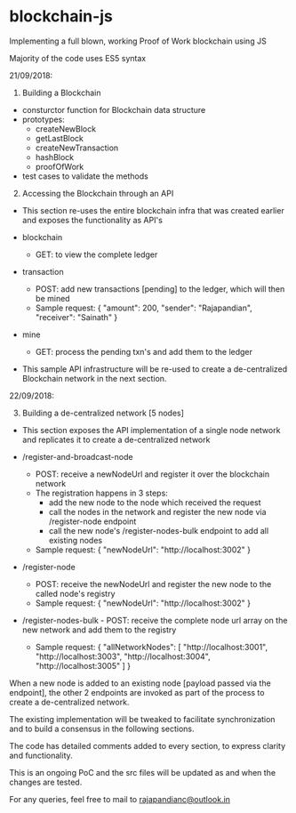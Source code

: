 # blockchain-js
Implementing a full blown, working Proof of Work blockchain using JS

Majority of the code uses ES5 syntax

21/09/2018:

1. Building a Blockchain

  - consturctor function for Blockchain data structure
  - prototypes:
    - createNewBlock
    - getLastBlock
    - createNewTransaction
    - hashBlock
    - proofOfWork
  - test cases to validate the methods
  
2. Accessing the Blockchain through an API
  
  - This section re-uses the entire blockchain infra that was created earlier and exposes the functionality as API's

  - blockchain
    - GET: to view the complete ledger
  
  - transaction
    - POST: add new transactions [pending] to the ledger, which will then be mined
    - Sample request:
      {
    	  "amount": 200,
	      "sender": "Rajapandian",
	      "receiver": "Sainath"
      }
  
  - mine
    - GET: process the pending txn's and add them to the ledger
    
  - This sample API infrastructure will be re-used to create a de-centralized Blockchain network in the next section.
  
22/09/2018:

3. Building a de-centralized network [5 nodes]

  - This section exposes the API implementation of a single node network and replicates it to create a de-centralized network
  
  - /register-and-broadcast-node
    - POST: receive a newNodeUrl and register it over the blockchain network
    - The registration happens in 3 steps:
      - add the new node to the node which received the request
      - call the nodes in the network and register the new node via /register-node endpoint
      - call the new node's /register-nodes-bulk endpoint to add all existing nodes
    - Sample request:
        {
	        "newNodeUrl": "http://localhost:3002"
        }
  
  - /register-node
    - POST: receive the newNodeUrl and register the new node to the called node's registry
    - Sample request:
        {
	        "newNodeUrl": "http://localhost:3002"
        }
        
   - /register-nodes-bulk
    - POST: receive the complete node url array on the new network and add them to the registry
        - Sample request:
        {
	        "allNetworkNodes": [
		          "http://localhost:3001",
		          "http://localhost:3003",
		          "http://localhost:3004",
		          "http://localhost:3005"
		          ]
        }

When a new node is added to an existing node [payload passed via the endpoint], the other 2 endpoints are invoked as part of the process to create a de-centralized network.

The existing implementation will be tweaked to facilitate synchronization and to build a consensus in the following sections.

The code has detailed comments added to every section, to express clarity and functionality.

This is an ongoing PoC and the src files will be updated as and when the changes are tested.

For any queries, feel free to mail to rajapandianc@outlook.in
